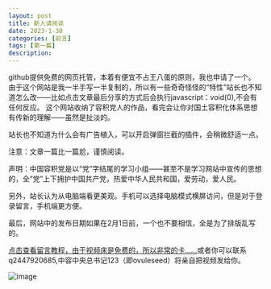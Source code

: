 ```yaml
---
layout: post
title: 新人请阅读
date: 2023-1-30
categories: [前言]
tags: [第一篇]
description: 
---
```


  github提供免费的网页托管，本着有便宜不占王八蛋的原则，我也申请了一个。
  由于这个网站是我一半手写一半复制的，所以有一些奇奇怪怪的“特性”站长也不知道怎么改——比如点击文章最后分享的方式后会执行javascript：void(0),不会有任何反应。
  这个网站收纳了容积党人的作品，看完会让你对国土容积化体系思想有传新的理解——虽然是扯淡的。
  
 站长也不知道为什么会有广告植入，可以开启弹窗拦截的插件，会稍微舒适一点。
  
  注意：文章一篇比一篇尬，谨慎阅读。
  
  声明：中国容积党是以“党”字结尾的学习小组——甚至不是学习网站中宣传的思想的，全“党”上下拥护中国共产党，热爱中华人民共和国，爱劳动，爱人民。
  
  另外，站长认为从电脑端看更美观。手机可以选择电脑模式横屏访问，但是对于登录留言，手机端更方便。
  
  最后，网站中的发布日期如果在2月1日前，一个也不要相信，全是为了排版乱写的。
  
  [点击查看留言教程，由于视频床是免费的，所以非常的卡……](https://streamja.com/604E1)或者你可以联系q2447920685,中容中央总书记123（即ovuleseed）将亲自把视频发给你。
  
  ![image](https://i.imgtg.com/2023/02/01/0U24v.png)
  
  
  












